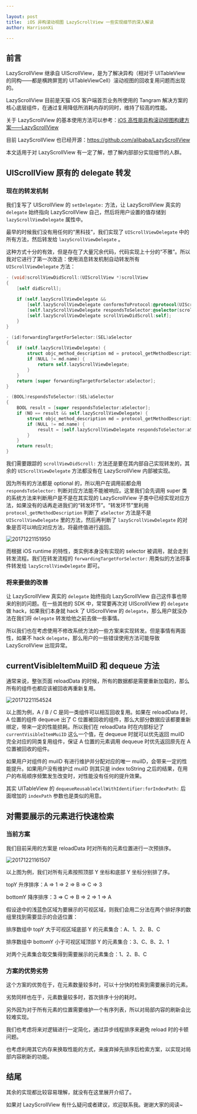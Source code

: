 ```yaml
---

layout: post
title:  iOS 异构滚动视图 LazyScrollView 一些实现细节的深入解读
author: HarrisonXi

---
```


## 前言

LazyScrollView 继承自 UIScrollView，是为了解决异构（相对于 UITableView 的同构——都是横跨屏宽的 UITableViewCell）滚动视图的回收复用问题而出现的。

LazyScrollView 目前是天猫 iOS 客户端首页业务所使用的 Tangram 解决方案的核心底层组件，在通过复用降低所消耗内存的同时，维持了较高的性能。

关于 LazyScrollView 的基本使用方法可以参考：[iOS 高性能异构滚动视图构建方案——LazyScrollView](http://pingguohe.net/2017/03/02/lazyScrollView-demo.html)

目前 LazyScrollView 也已经开源：https://github.com/alibaba/LazyScrollView

本文适用于对 LazyScrollView 有一定了解，想了解内部部分实现细节的人群。

## UIScrollView 原有的 delegate 转发

### 现在的转发机制

我们复写了 UIScrollView 的 `setDelegate:` 方法，让 LazyScrollView 真实的 `delegate` 始终指向 LazyScrollView 自己，然后将用户设置的值存储到 `lazyScrollViewDelegate` 属性中。

最早的时候我们没有用任何的“黑科技”，我们实现了 `UIScrollViewDelegate` 中的所有方法，然后转发给 `lazyScrollViewDelegate` 。

这种方式十分的有效，但是存在了大量冗余代码，代码实现上十分的“不雅”。所以我对它进行了第一次改造：使用消息转发机制自动转发所有  `UIScrollViewDelegate`  方法：

```objective-c
- (void)scrollViewDidScroll:(UIScrollView *)scrollView
{
    [self didScroll];
    
    if (self.lazyScrollViewDelegate &&
        [self.lazyScrollViewDelegate conformsToProtocol:@protocol(UIScrollViewDelegate)] &&
        [self.lazyScrollViewDelegate respondsToSelector:@selector(scrollViewDidScroll:)]) {
        [self.lazyScrollViewDelegate scrollViewDidScroll:self];
    }
}

- (id)forwardingTargetForSelector:(SEL)aSelector
{
    if (self.lazyScrollViewDelegate) {
        struct objc_method_description md = protocol_getMethodDescription(@protocol(UIScrollViewDelegate), aSelector, NO, YES);
        if (NULL != md.name) {
            return self.lazyScrollViewDelegate;
        }
    }
    return [super forwardingTargetForSelector:aSelector];
}

- (BOOL)respondsToSelector:(SEL)aSelector
{
    BOOL result = [super respondsToSelector:aSelector];
    if (NO == result && self.lazyScrollViewDelegate) {
        struct objc_method_description md = protocol_getMethodDescription(@protocol(UIScrollViewDelegate), aSelector, NO, YES);
        if (NULL != md.name) {
            result = [self.lazyScrollViewDelegate respondsToSelector:aSelector];
        }
    }
    return result;
}
```

我们需要跟踪的 `scrollViewDidScroll:` 方法还是要在其内部自己实现转发的，其余的  `UIScrollViewDelegate` 方法都没有在 LazyScrollView 内部被实现。

因为所有的方法都是 optional 的，所以用户在调用前都会用 `respondsToSelector:` 判断对应方法能不能被响应。这里我们会先调用 super 类的系统方法来判断用户是不是在其实现的 LazyScrollView 子类中已经实现对应方法，如果没有的话再走进我们的“转发环节”。“转发环节”里利用 `protocol_getMethodDescription` 判断了 `aSelector` 方法是不是 `UIScrollViewDelegate` 里的方法，然后再判断了 `lazyScrollViewDelegate` 的对象是否可以响应对应方法，将最终值进行返回。

![20171221151950](/images/2017/12/20171221151950.png)

而根据 iOS runtime 的特性，类实例本身没有实现的 selector 被调用，就会走到转发流程。我们在转发流程的 `forwardingTargetForSelector:` 用类似的方法将事件转发给 `lazyScrollViewDelegate` 即可。

### 将来要做的改善

让 LazyScrollView 真实的 `delegate` 始终指向 LazyScrollView 自己这件事也带来的别的问题。在一些其他的 SDK 中，常常要再次对 UIScrollView 的 `delegate` 做 hack，如果我们本身就 hack 了 UIScrollView 的 `delegate`，那么用户就没办法在我们将 `delegate` 转发给他之前去做一些事情。

所以我们也在考虑使用不修改系统方法的一些方案来实现转发。但是事情有两面性，如果不 hack `delegate`，那么用户的一些错误使用方法可能导致 LazyScrollView 出现异常。

## currentVisibleItemMuiID 和 dequeue 方法

通常来说，整张页面 reloadData 的时候，所有的数据都是需要重新加载的，那么所有的组件也都应该被回收再重新复用。

![20171221154524](/images/2017/12/20171221154524.png)

以上图为例，A / B / C 是同一类组件可以相互回收复用。如果在 reloadData 时，A 位置的组件 dequeue 出了 C 位置被回收的组件，那么大部分数据应该都要重新绑定，带来一定的性能损耗。所以我们在 reloadData 时在内部标记了 `currentVisibleItemMuiID` 这么一个值，在 dequeue 时就可以优先返回 muiID 完全对应的同类复用组件，保证 A 位置的元素调用 dequeue 时优先返回原先在 A 位置被回收的组件。

如果用户对组件的 muiID 有进行维护并分配对应的唯一 muiID，会带来一定的性能提升。如果用户没有维护过 muiID 则其只是 index toString 之后的结果，在用户的布局顺序频繁发生改变时，对性能没有任何的提升效果。

其实 UITableView 的 `dequeueReusableCellWithIdentifier:forIndexPath:` 后面增加的 `indexPath` 参数也是类似的用意。

## 对需要展示的元素进行快速检索

### 当前方案

我们目前采用的方案是 reloadData 时对所有的元素位置进行一次预排序。

![20171221161507](/images/2017/12/20171221161507.png)

以上图为例，我们对所有元素按照顶部 Y 坐标和底部 Y 坐标分别排了序。

topY 升序排序：A => 1 => 2 => B => C => 3

bottomY 降序排序：3 => C => B => 2 => 1 => A

假设途中的浅蓝色区域为要展示的可视区域，则我们会用二分法在两个排好序的数组里找到需要显示的合适位置：

排序数组中 topY 大于可视区域底部 Y 的元素集合：A、1、2、B、C

排序数组中 bottomY 小于可视区域顶部 Y 的元素集合：3、C、B、2、1

对两个元素集合取交集得到需要展示的元素集合：1、2、B、C

### 方案的优势劣势

这个方案的优势在于，在元素数量较多时，可以十分快的检索到需要展示的元素。

劣势同样也在于，元素数量较多时，首次排序十分的耗时。

另外因为对于所有元素的位置需要维护一个有序列表，所以对局部内容的刷新会比较难实现。

我们也考虑将来对逻辑进行一定简化，通过异步线程排序来避免 reload 时的卡顿问题。

也考虑利用其它内存来换取性能的方式，来废弃掉先排序后检索方案，以实现对局部内容刷新的功能。

## 结尾

其余的实现都比较容易理解，就没有在这里展开介绍了。

如果对 LazyScrollView 有什么疑问或者建议，欢迎联系我。谢谢大家的阅读~